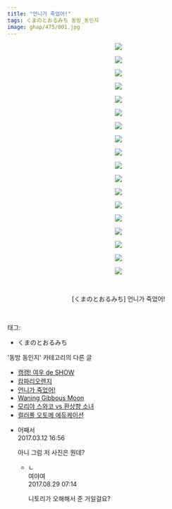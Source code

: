 ```yaml
---
title: "언니가 죽었어!"
tags: くまのとおるみち 동방_동인지
image: ghap/475/001.jpg
---
```

<div class="article">
<p style="text-align: center; clear: none; float: none;"><img src="{{ site.nasurl }}/ghap/475/001.jpg"/></p>
<p style="text-align: center; clear: none; float: none;"><img src="{{ site.nasurl }}/ghap/475/002.jpg"/></p>
<p style="text-align: center; clear: none; float: none;"><img src="{{ site.nasurl }}/ghap/475/003.jpg"/></p>
<p style="text-align: center; clear: none; float: none;"><img src="{{ site.nasurl }}/ghap/475/004.jpg"/></p>
<p style="text-align: center; clear: none; float: none;"><img src="{{ site.nasurl }}/ghap/475/005.jpg"/></p>
<p style="text-align: center; clear: none; float: none;"><img src="{{ site.nasurl }}/ghap/475/006.jpg"/></p>
<p style="text-align: center; clear: none; float: none;"><img src="{{ site.nasurl }}/ghap/475/007.jpg"/></p>
<p style="text-align: center; clear: none; float: none;"><img src="{{ site.nasurl }}/ghap/475/008.jpg"/></p>
<p style="text-align: center; clear: none; float: none;"><img src="{{ site.nasurl }}/ghap/475/009.jpg"/></p>
<p style="text-align: center; clear: none; float: none;"><img src="{{ site.nasurl }}/ghap/475/010.jpg"/></p>
<p style="text-align: center; clear: none; float: none;"><img src="{{ site.nasurl }}/ghap/475/011.jpg"/></p>
<p style="text-align: center; clear: none; float: none;"><img src="{{ site.nasurl }}/ghap/475/012.jpg"/></p>
<p style="text-align: center; clear: none; float: none;"><img src="{{ site.nasurl }}/ghap/475/013.jpg"/></p>
<p style="text-align: center; clear: none; float: none;"><img src="{{ site.nasurl }}/ghap/475/014.jpg"/></p>
<p style="text-align: center; clear: none; float: none;"><img src="{{ site.nasurl }}/ghap/475/015.jpg"/></p>
<p style="text-align: center; clear: none; float: none;"><img src="{{ site.nasurl }}/ghap/475/016.jpg"/></p>
<p style="text-align: center; clear: none; float: none;"><img src="{{ site.nasurl }}/ghap/475/017.jpg"/></p>
<p style="text-align: center; clear: none; float: none;"><img src="{{ site.nasurl }}/ghap/475/018.jpg"/></p>
<p style="text-align: center; clear: none; float: none;"><br/></p>
<p style="text-align: center; clear: none; float: none;">[くまのとおるみち] 언니가 죽었어!</p>
<p><br/></p>
</div><div class="tagTrail">
<p>태그: </p>
<ul>
<li>くまのとおるみち</li>
</ul>
</div><div class="another">
<p>'동방 동인지' 카테고리의 다른 글</p>
<ul>
<li><a href="/2016-06-21-ghap_477">캥캥! 여우 de SHOW</a></li>
<li><a href="/2016-06-21-ghap_476">캄파리오렌지</a></li>
<li><a href="/2016-06-21-ghap_475">언니가 죽었어!</a></li>
<li><a href="/2016-06-21-ghap_474">Waning Gibbous Moon</a></li>
<li><a href="/2016-06-21-ghap_471">모리야 스와코 vs 환상향 소녀</a></li>
<li><a href="/2016-06-21-ghap_470">컬러풀 오토메 에듀케이션</a></li>
</ul>
</div><div class="cb_module cb_fluid">
<div class="cb_wrt cb_profile">
<div class="comment">
<ul>
<li class="cb_thumb_off" id="comment14937550">
<div class="cb_comment_area">
<div class="cb_info_area">
<div class="cb_section">
<span class="cb_nick_name">어째서</span>
</div>
<div class="cb_section">
<span class="cb_date">2017.03.12 16:56 </span>
</div>
</div>
<div class="cb_dsc_comment">
<p class="cb_dsc">
											아니 그럼 저 사진은 뭔데?
										</p>
</div>
<ul>
<li class="cb_thumb_off" id="comment15070779">
<span class="cb_bu_subnode">ㄴ</span>
<div class="cb_comment_area">
<div class="cb_info_area">
<div class="cb_section">
<span class="cb_nick_name">여야여</span>
</div>
<div class="cb_section">
<span class="cb_date">2017.08.29 07:14 </span>
</div>
</div>
<div class="cb_dsc_comment">
<p class="cb_dsc">
																니토리가 오해해서 준 거일걸요?
															</p>
</div>
</div>
</li>
</ul>
</div></li>
</ul>
</div>
</div><!-- commentList close -->
</div>